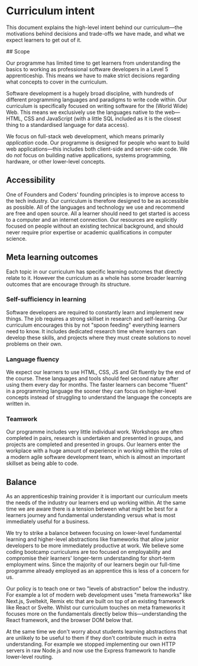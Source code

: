 # Curriculum intent

This document explains the high-level intent behind our curriculum—the motivations behind decisions and trade-offs we have made, and what we expect learners to get out of it.

## Scope

Our programme has limited time to get learners from understanding the basics to working as professional software developers in a Level 5 apprenticeship. This means we have to make strict decisions regarding what concepts to cover in the curriculum.

Software development is a hugely broad discipline, with hundreds of different programming languages and paradigms to write code within. Our curriculum is specifically focused on writing software for the (World Wide) Web. This means we exclusively use the languages native to the web—HTML, CSS and JavaScript (with a little SQL included as it is the closest thing to a standardised language for data access).

We focus on full-stack web development, which means primarily _application_ code. Our programme is designed for people who want to build web applications—this includes both client-side and server-side code. We do _not_ focus on building native applications, systems programming, hardware, or other lower-level concepts.

## Accessibility

One of Founders and Coders' founding principles is to improve access to the tech industry. Our curriculum is therefore designed to be as accessible as possible. All of the languages and technology we use and recommend are free and open source. All a learner should need to get started is access to a computer and an internet connection. Our resources are explicitly focused on people without an existing technical background, and should never require prior expertise or academic qualifications in computer science.

## Meta learning outcomes

Each topic in our curriculum has specific learning outcomes that directly relate to it. However the curriculum as a whole has some broader learning outcomes that are encourage through its structure.

### Self-sufficiency in learning

Software developers are required to constantly learn and implement new things. The job requires a strong skillset in research and self-learning. Our curriculum encourages this by not "spoon feeding" everything learners need to know. It includes dedicated research time where learners can develop these skills, and projects where they must create solutions to novel problems on their own.

### Language fluency

We expect our learners to use HTML, CSS, JS and Git fluently by the end of the course. These languages and tools should feel second nature after using them every day for months. The faster learners can become "fluent" in a programming language the sooner they can focus on higher-level concepts instead of struggling to understand the language the concepts are written in.

### Teamwork

Our programme includes very little individual work. Workshops are often completed in pairs, research is undertaken and presented in groups, and projects are completed and presented in groups. Our learners enter the workplace with a huge amount of experience in working within the roles of a modern agile software development team, which is almost an important skillset as being able to code.

## Balance

As an apprenticeship training provider it is important our curriculum meets the needs of the industry our learners end up working within. At the same time we are aware there is a tension between what might be best for a learners journey and fundamental understanding versus what is most immediately useful for a business.

We try to strike a balance between focusing on lower-level fundamental learning and higher-level abstractions like frameworks that allow junior developers to be more immediately productive at work. We believe some coding bootcamp curriculums are too focused on employability and compromise their learners' longer-term understanding for short-term employment wins. Since the majority of our learners begin our full-time programme already employed as an apprentice this is less of a concern for us.

Our policy is to teach one or two "levels of abstraction" below the industry. For example a lot of modern web development uses "meta frameworks" like Next.js, Sveltekit, Remix etc that are built on top of an existing framework like React or Svelte. Whilst our curriculum touches on meta frameworks it focuses more on the fundamentals directly below this—understanding the React framework, and the browser DOM below that.

At the same time we don't worry about students learning abstractions that are unlikely to be useful to them if they don't contribute much in extra understanding. For example we stopped implementing our own HTTP servers in raw Node.js and now use the Express framework to handle lower-level routing.

